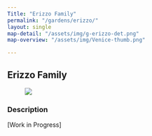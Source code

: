 ```yaml
---
Title: "Erizzo Family"
permalink: "/gardens/erizzo/"
layout: single
map-detail: "/assets/img/g-erizzo-det.png"
map-overview: "/assets/img/Venice-thumb.png"

---
```


## Erizzo Family

<figure><img src="{{ page.map-detail | relative_url }}" class="img-ctr" align="center"/></figure>

### Description

\[Work in Progress\]
